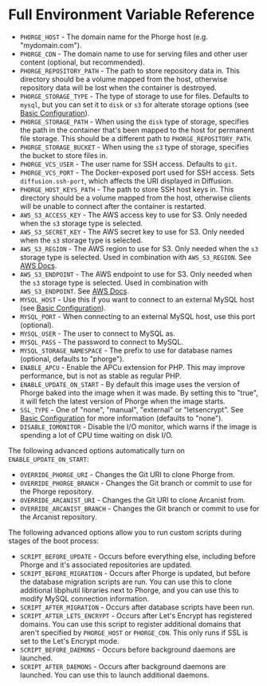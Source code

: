 # Full Environment Variable Reference

- `PHORGE_HOST` - The domain name for the Phorge host (e.g. "mydomain.com").
- `PHORGE_CDN` - The domain name to use for serving files and other user content (optional, but recommended).
- `PHORGE_REPOSITORY_PATH` - The path to store repository data in.  This directory should be a volume mapped from the host, otherwise repository data will be lost when the container is destroyed.
- `PHORGE_STORAGE_TYPE` - The type of storage to use for files.  Defaults to `mysql`, but you can set it to `disk` or `s3` for alterate storage options (see [Basic Configuration](BASIC-CONFIG.md)).
- `PHORGE_STORAGE_PATH` - When using the `disk` type of storage, specifies the path in the container that's been mapped to the host for permanent file storage.  This should be a different path to `PHORGE_REPOSITORY_PATH`.
- `PHORGE_STORAGE_BUCKET` - When using the `s3` type of storage, specifies the bucket to store files in.
- `PHORGE_VCS_USER` - The user name for SSH access. Defaults to `git`.
- `PHORGE_VCS_PORT` - The Docker-exposed port used for SSH access. Sets `diffusion.ssh-port`, which affects the URI displayed in Diffusion.
- `PHORGE_HOST_KEYS_PATH` - The path to store SSH host keys in.  This directory should be a volume mapped from the host, otherwise clients will be unable to connect after the container is restarted.
- `AWS_S3_ACCESS_KEY` - The AWS access key to use for S3.  Only needed when the `s3` storage type is selected.
- `AWS_S3_SECRET_KEY` - The AWS secret key to use for S3.  Only needed when the `s3` storage type is selected.
- `AWS_S3_REGION` - The AWS region to use for S3.  Only needed when the `s3` storage type is selected. Used in combination with `AWS_S3_REGION`. See [AWS Docs](https://docs.aws.amazon.com/general/latest/gr/rande.html#s3_region).
- `AWS_S3_ENDPOINT` - The AWS endpoint to use for S3.  Only needed when the `s3` storage type is selected. Used in combination with `AWS_S3_ENDPOINT`. See [AWS Docs](https://docs.aws.amazon.com/general/latest/gr/rande.html#s3_region).
- `MYSQL_HOST` - Use this if you want to connect to an external MySQL host (see [Basic Configuration](BASIC-CONFIG.md)).
- `MYSQL_PORT` - When connecting to an external MySQL host, use this port (optional).
- `MYSQL_USER` - The user to connect to MySQL as.
- `MYSQL_PASS` - The password to connect to MySQL.
- `MYSQL_STORAGE_NAMESPACE` - The prefix to use for database names (optional, defaults to "phorge").
- `ENABLE_APCU` - Enable the APCu extension for PHP.  This may improve performance, but is not as stable as regular PHP.
- `ENABLE_UPDATE_ON_START` - By default this image uses the version of Phorge baked into the image when it was made.  By setting this to "true", it will fetch the latest version of Phorge when the image starts.
- `SSL_TYPE` - One of "none", "manual", "external" or "letsencrypt".  See [Basic Configuration](BASIC-CONFIG.md) for more information (defaults to "none").
- `DISABLE_IOMONITOR` - Disable the I/O monitor, which warns if the image is spending a lot of CPU time waiting on disk I/O.

The following advanced options automatically turn on `ENABLE_UPDATE_ON_START`:

- `OVERRIDE_PHORGE_URI` - Changes the Git URI to clone Phorge from.
- `OVERRIDE_PHORGE_BRANCH` - Changes the Git branch or commit to use for the Phorge repository.
- `OVERRIDE_ARCANIST_URI` - Changes the Git URI to clone Arcanist from.
- `OVERRIDE_ARCANIST_BRANCH` - Changes the Git branch or commit to use for the Arcanist repository.

The following advanced options allow you to run custom scripts during stages of the boot process:

- `SCRIPT_BEFORE_UPDATE` - Occurs before everything else, including before Phorge and it's associated repositories are updated.
- `SCRIPT_BEFORE_MIGRATION` - Occurs after Phorge is updated, but before the database migration scripts are run.  You can use this to clone additional libphutil libraries next to Phorge, and you can use this to modify MySQL connection information.
- `SCRIPT_AFTER_MIGRATION` - Occurs after database scripts have been run.
- `SCRIPT_AFTER_LETS_ENCRYPT` - Occurs after Let's Encrypt has registered domains.  You can use this script to register additional domains that aren't specified by `PHORGE_HOST` or `PHORGE_CDN`.  This only runs if SSL is set to the Let's Encrypt mode.
- `SCRIPT_BEFORE_DAEMONS` - Occurs before background daemons are launched.
- `SCRIPT_AFTER_DAEMONS` - Occurs after background daemons are launched.  You can use this to launch additional daemons.

